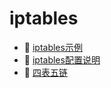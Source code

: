 # iptables

* 📄 [iptables示例](siyuan://blocks/20240314194239-attjy4f)
* 📄 [iptables配置说明](siyuan://blocks/20240426100632-7ewts48)
* 📄 [四表五链](siyuan://blocks/20240426095345-fzsr45n)

‍
